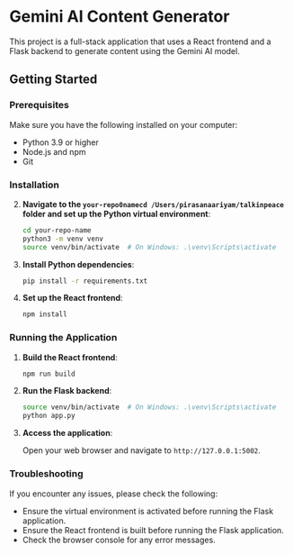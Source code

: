 # Gemini AI Content Generator

This project is a full-stack application that uses a React frontend and a Flask backend to generate content using the Gemini AI model.

## Getting Started

### Prerequisites

Make sure you have the following installed on your computer:

- Python 3.9 or higher
- Node.js and npm
- Git

### Installation



2. **Navigate to the `your-repo0namecd /Users/pirasanaariyam/talkinpeace` folder and set up the Python virtual environment**:

    ```sh
    cd your-repo-name
    python3 -m venv venv
    source venv/bin/activate  # On Windows: .\venv\Scripts\activate
    ```

3. **Install Python dependencies**:

    ```sh
    pip install -r requirements.txt
    ```

4. **Set up the React frontend**:

    ```sh
    npm install
    ```

### Running the Application

1. **Build the React frontend**:

    ```sh
    npm run build
    ```

2. **Run the Flask backend**:

    ```sh
    source venv/bin/activate  # On Windows: .\venv\Scripts\activate
    python app.py
    ```

3. **Access the application**:

    Open your web browser and navigate to `http://127.0.0.1:5002`.

### Troubleshooting

If you encounter any issues, please check the following:

- Ensure the virtual environment is activated before running the Flask application.
- Ensure the React frontend is built before running the Flask application.
- Check the browser console for any error messages.